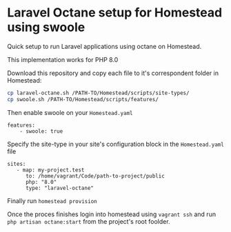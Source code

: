 # Laravel Octane setup for Homestead using swoole

Quick setup to run Laravel applications using octane on Homestead.

This implementation works for PHP 8.0

Download this repository and copy each file to it's correspondent folder in Homestead:

```bash
cp laravel-octane.sh /PATH-TO/Homestead/scripts/site-types/
cp swoole.sh /PATH-TO/Homestead/scripts/features/
```

Then enable swoole on your `Homestead.yaml`

```
features:
    - swoole: true
```

Specify the site-type in your site's configuration block in the `Homestead.yaml` file

```
sites: 
   - map: my-project.test
      to: /home/vagrant/Code/path-to-project/public
      php: "8.0"
      type: "laravel-octane"
```

Finally run `homestead provision`

Once the proces finishes login into homestead using `vagrant ssh` and run `php artisan octane:start` from the project's root foolder.
